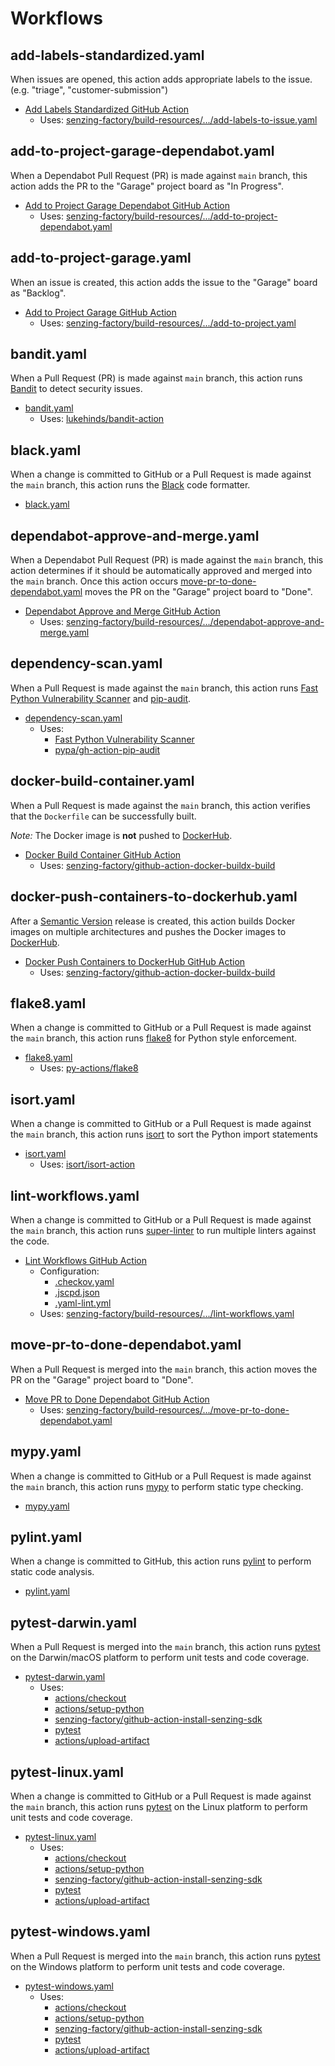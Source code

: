 # Workflows

## add-labels-standardized.yaml

When issues are opened,
this action adds appropriate labels to the issue.
(e.g. "triage", "customer-submission")

- [Add Labels Standardized GitHub Action]
  - Uses: [senzing-factory/build-resources/.../add-labels-to-issue.yaml]

## add-to-project-garage-dependabot.yaml

When a Dependabot Pull Request (PR) is made against `main` branch,
this action adds the PR to the "Garage" project board as "In Progress".

- [Add to Project Garage Dependabot GitHub Action]
  - Uses: [senzing-factory/build-resources/.../add-to-project-dependabot.yaml]

## add-to-project-garage.yaml

When an issue is created,
this action adds the issue to the "Garage" board as "Backlog".

- [Add to Project Garage GitHub Action]
  - Uses: [senzing-factory/build-resources/.../add-to-project.yaml]

## bandit.yaml

When a Pull Request (PR) is made against `main` branch,
this action runs [Bandit] to detect security issues.

- [bandit.yaml]
  - Uses: [lukehinds/bandit-action]

## black.yaml

When a change is committed to GitHub or a Pull Request is made against the `main` branch,
this action runs the [Black] code formatter.

- [black.yaml]

## dependabot-approve-and-merge.yaml

When a Dependabot Pull Request (PR) is made against the `main` branch,
this action determines if it should be automatically approved and merged into the `main` branch.
Once this action occurs [move-pr-to-done-dependabot.yaml] moves the PR on the "Garage" project board to "Done".

- [Dependabot Approve and Merge GitHub Action]
  - Uses: [senzing-factory/build-resources/.../dependabot-approve-and-merge.yaml]

## dependency-scan.yaml

When a Pull Request is made against the `main` branch,
this action runs [Fast Python Vulnerability Scanner] and [pip-audit].

- [dependency-scan.yaml]
  - Uses:
    - [Fast Python Vulnerability Scanner]
    - [pypa/gh-action-pip-audit]

## docker-build-container.yaml

When a Pull Request is made against the `main` branch,
this action verifies that the `Dockerfile` can be successfully built.

_Note:_ The Docker image is **not** pushed to [DockerHub].

- [Docker Build Container GitHub Action]
  - Uses: [senzing-factory/github-action-docker-buildx-build]

## docker-push-containers-to-dockerhub.yaml

After a [Semantic Version] release is created,
this action builds Docker images on multiple architectures and pushes the Docker images to [DockerHub].

- [Docker Push Containers to DockerHub GitHub Action]
  - Uses: [senzing-factory/github-action-docker-buildx-build]

## flake8.yaml

When a change is committed to GitHub or a Pull Request is made against the `main` branch,
this action runs [flake8] for Python style enforcement.

- [flake8.yaml]
  - Uses: [py-actions/flake8]

## isort.yaml

When a change is committed to GitHub or a Pull Request is made against the `main` branch,
this action runs [isort] to sort the Python import statements

- [isort.yaml]
  - Uses: [isort/isort-action]

## lint-workflows.yaml

When a change is committed to GitHub or a Pull Request is made against the `main` branch,
this action runs [super-linter] to run multiple linters against the code.

- [Lint Workflows GitHub Action]
  - Configuration:
    - [.checkov.yaml]
    - [.jscpd.json]
    - [.yaml-lint.yml]
  - Uses: [senzing-factory/build-resources/.../lint-workflows.yaml]

## move-pr-to-done-dependabot.yaml

When a Pull Request is merged into the `main` branch,
this action moves the PR on the "Garage" project board to "Done".

- [Move PR to Done Dependabot GitHub Action]
  - Uses: [senzing-factory/build-resources/.../move-pr-to-done-dependabot.yaml]

## mypy.yaml

When a change is committed to GitHub or a Pull Request is made against the `main` branch,
this action runs [mypy] to perform static type checking.

- [mypy.yaml]

## pylint.yaml

When a change is committed to GitHub,
this action runs [pylint] to perform static code analysis.

- [pylint.yaml]

## pytest-darwin.yaml

When a Pull Request is merged into the `main` branch,
this action runs [pytest] on the Darwin/macOS platform to perform unit tests and code coverage.

- [pytest-darwin.yaml]
  - Uses:
    - [actions/checkout]
    - [actions/setup-python]
    - [senzing-factory/github-action-install-senzing-sdk]
    - [pytest]
    - [actions/upload-artifact]

## pytest-linux.yaml

When a change is committed to GitHub or a Pull Request is made against the `main` branch,
this action runs [pytest] on the Linux platform to perform unit tests and code coverage.

- [pytest-linux.yaml]
  - Uses:
    - [actions/checkout]
    - [actions/setup-python]
    - [senzing-factory/github-action-install-senzing-sdk]
    - [pytest]
    - [actions/upload-artifact]

## pytest-windows.yaml

When a Pull Request is merged into the `main` branch,
this action runs [pytest] on the Windows platform to perform unit tests and code coverage.

- [pytest-windows.yaml]
  - Uses:
    - [actions/checkout]
    - [actions/setup-python]
    - [senzing-factory/github-action-install-senzing-sdk]
    - [pytest]
    - [actions/upload-artifact]

[.checkov.yaml]: ../linters/README.md#checkovyaml
[.jscpd.json]: ../linters/README.md#jscpdjson
[.yaml-lint.yml]: ../linters/README.md#yaml-lintyml
[actions/checkout]: https://github.com/actions/checkout
[actions/setup-python]: https://github.com/actions/setup-python
[actions/upload-artifact]: https://github.com/actions/upload-artifact
[Add Labels Standardized GitHub Action]: add-labels-standardized.yaml
[Add to Project Garage Dependabot GitHub Action]: add-to-project-garage-dependabot.yaml
[Add to Project Garage GitHub Action]: add-to-project-garage.yaml
[bandit.yaml]: bandit.yaml
[Bandit]: https://bandit.readthedocs.io/en/latest/
[black.yaml]: black.yaml
[Black]: https://github.com/psf/black
[Dependabot Approve and Merge GitHub Action]: dependabot-approve-and-merge.yaml
[dependency-scan.yaml]: dependency-scan.yaml
[Docker Build Container GitHub Action]: docker-build-container.yaml
[Docker Push Containers to DockerHub GitHub Action]: docker-push-containers-to-dockerhub.yaml
[DockerHub]: https://hub.docker.com/
[Fast Python Vulnerability Scanner]: https://github.com/vanschelven/fpvs/
[flake8.yaml]: flake8.yaml
[flake8]: https://flake8.pycqa.org/en/latest/
[isort.yaml]: isort.yaml
[isort]: https://pycqa.github.io/isort/
[isort/isort-action]: https://github.com/isort/isort-action
[Lint Workflows GitHub Action]: lint-workflows.yaml
[lukehinds/bandit-action]: https://github.com/lukehinds/bandit-action
[Move PR to Done Dependabot GitHub Action]: move-pr-to-done-dependabot.yaml
[move-pr-to-done-dependabot.yaml]: move-pr-to-done-dependabotyaml
[mypy.yaml]: mypy.yaml
[mypy]: https://mypy-lang.org/
[pip-audit]: https://github.com/pypa/pip-audit
[py-actions/flake8]: https://github.com/py-actions/flake8
[pylint.yaml]: pylint.yaml
[pylint]: https://pypi.org/project/pylint/
[pypa/gh-action-pip-audit]: https://github.com/pypa/gh-action-pip-audit
[pytest-darwin.yaml]: pytest-darwin.yaml
[pytest-linux.yaml]: pytest-linux.yaml
[pytest-windows.yaml]: pytest-windows.yaml
[pytest]: https://docs.pytest.org/en/stable/
[Semantic Version]: https://semver.org/
[senzing-factory/build-resources/.../add-labels-to-issue.yaml]: https://github.com/senzing-factory/build-resources/blob/main/.github/workflows/add-labels-to-issue.yaml
[senzing-factory/build-resources/.../add-to-project-dependabot.yaml]: https://github.com/senzing-factory/build-resources/blob/main/.github/workflows/add-to-project-dependabot.yaml
[senzing-factory/build-resources/.../add-to-project.yaml]: https://github.com/senzing-factory/build-resources/blob/main/.github/workflows/add-to-project.yaml
[senzing-factory/build-resources/.../dependabot-approve-and-merge.yaml]: https://github.com/senzing-factory/build-resources/blob/main/.github/workflows/dependabot-approve-and-merge.yaml
[senzing-factory/build-resources/.../lint-workflows.yaml]: https://github.com/senzing-factory/build-resources/blob/main/.github/workflows/lint-workflows.yaml
[senzing-factory/build-resources/.../move-pr-to-done-dependabot.yaml]: https://github.com/senzing-factory/build-resources/blob/main/.github/workflows/move-pr-to-done-dependabot.yaml
[senzing-factory/github-action-docker-buildx-build]: https://github.com/senzing-factory/github-action-docker-buildx-build
[senzing-factory/github-action-install-senzing-sdk]: https://github.com/senzing-factory/github-action-install-senzing-sdk
[super-linter]: https://github.com/super-linter/super-linter
